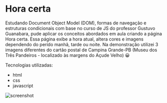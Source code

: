 <h1>Hora certa</h1>

Estudando Document Object Model (DOM), formas de navegação e estruturas condicionais com base no curso de JS do 
professor Gustuvo Guanabara, pude aplicar os conceitos abordados em aula criando a página Hora certa. Essa página exibe
a hora atual, altera cores e imagens dependendo do perído manhã, tarde ou noite. 
Na demonstração utilizei 3 imagens diferentes do cartão postal de Campina Grande-PB (Museu dos Três Pandeiros - localizado às margens do Açude Velho) 😀

Tecnologias utilizadas:

+ html
+ css
+ javascript

![screenshot](https://user-images.githubusercontent.com/77036678/129783886-7905d4ab-95cc-4854-9b5e-d8aed34b6491.png)
